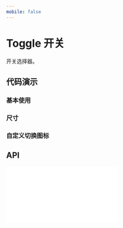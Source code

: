 ```yaml
---
mobile: false
---
```

# Toggle 开关

开关选择器。


## 代码演示

### 基本使用

<code src="../../packages/wonder-ui/src/Toggle/demo/demo1.tsx"></code>

### 尺寸

<code src="../../packages/wonder-ui/src/Toggle/demo/demo2.tsx"></code>


### 自定义切换图标

<code src="../../packages/wonder-ui/src/Toggle/demo/demo4.tsx"></code>

## API

<embed src="../../packages/wonder-ui/src/Toggle/index.md"></embed>
